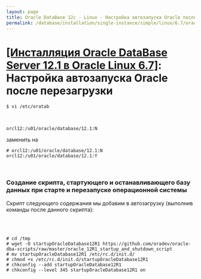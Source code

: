 ```yaml
---
layout: page
title: Oracle DataBase 12c - Linux - Настройка автозапуска Oracle после перезагрузки
permalink: /database/installation/single-instance/simple/linux/6.7/oracle/12.1/autorstart-oracle-after-restart/
---
```


# <a href="/database/installation/single-instance/simple/linux/6.7/oracle/12.1/">[Инсталляция Oracle DataBase Server 12.1 в Oracle Linux 6.7]</a>: Настройка автозапуска Oracle после перезагрузки



	$ vi /etc/oratab


<br/>

	orcl12:/u01/oracle/database/12.1:N


заменить на


	# orcl12:/u01/oracle/database/12.1:N
	orcl12:/u01/oracle/database/12.1:Y


<br/>

### Создание скрипта, стартующего и останавливающего базу данных при старте и перезапуске операционной системы


Скрипт следующего содержания мы добавим в автозагрузку (выполнив команды после данного скрипта):


<script src="http://gist-it.appspot.com/https://github.com/oradev/oracle-dba-scripts/blob/master/oracle_12R1_startup_and_shutdown_script">
</script>


<br/><br/>

	# cd /tmp
	# wget -O startupOracleDatabase12R1 https://github.com/oradev/oracle-dba-scripts/raw/master/oracle_12R1_startup_and_shutdown_script
	# mv startupOracleDatabase12R1 /etc/rc.d/init.d/
	# chmod +x /etc/rc.d/init.d/startupOracleDatabase12R1
	# chkconfig --add startupOracleDatabase12R1
	# chkconfig --level 345 startupOracleDatabase12R1 on
